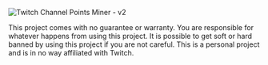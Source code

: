 ![Twitch Channel Points Miner - v2](https://raw.githubusercontent.com/rdavydov/Twitch-Channel-Points-Miner-v2/master/assets/banner.png)

This project comes with no guarantee or warranty. You are responsible for whatever happens from using this project. It is possible to get soft or hard banned by using this project if you are not careful. This is a personal project and is in no way affiliated with Twitch.
